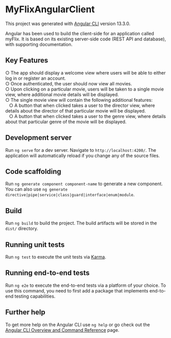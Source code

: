 # MyFlixAngularClient

This project was generated with [Angular CLI](https://github.com/angular/angular-cli) version 13.3.0.

Angular has been used to build the client-side for an application called myFlix. It is based on its existing server-side code (REST API and database), with supporting documentation.

## Key Features

○ The app should display a welcome view where users will be able to either log in or register an account. <br>
○ Once authenticated, the user should now view all movies. <br>
○ Upon clicking on a particular movie, users will be taken to a single movie view, where additional movie details will be displayed. <br>
○ The single movie view will contain the following additional features: <br>
&nbsp;&nbsp; ○ A button that when clicked takes a user to the director view, where details about the director of that particular movie will be displayed. <br>
&nbsp;&nbsp; ○ A button that when clicked takes a user to the genre view, where details about that particular genre of the movie will be displayed. <br>

## Development server

Run `ng serve` for a dev server. Navigate to `http://localhost:4200/`. The application will automatically reload if you change any of the source files.

## Code scaffolding

Run `ng generate component component-name` to generate a new component. You can also use `ng generate directive|pipe|service|class|guard|interface|enum|module`.

## Build

Run `ng build` to build the project. The build artifacts will be stored in the `dist/` directory.

## Running unit tests

Run `ng test` to execute the unit tests via [Karma](https://karma-runner.github.io).

## Running end-to-end tests

Run `ng e2e` to execute the end-to-end tests via a platform of your choice. To use this command, you need to first add a package that implements end-to-end testing capabilities.

## Further help

To get more help on the Angular CLI use `ng help` or go check out the [Angular CLI Overview and Command Reference](https://angular.io/cli) page.
